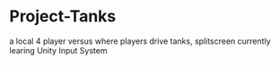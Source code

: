 # Project-Tanks
 a local 4 player versus where players drive tanks, splitscreen 
 currently learing Unity Input System
